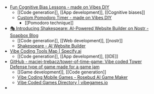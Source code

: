 - [Fun Cognitive Bias Lessons - made on Vibes DIY](https://unhappy-fly-3636.vibesdiy.app/)
	- [[Code generation]], [[App development]], [[Cognitive biases]]
	- [Custom Pomodoro Timer - made on Vibes DIY](https://slow-flamingo-4228.vibesdiy.app/)
		- [[Pomodoro technique]]
- [🎭 Introducing Shakespeare: AI-Powered Website Builder on Nostr - Soapbox Blog](https://soapbox.pub/blog/announcing-shakespeare/)
	- [[Code generation]], [[Web development]], [[nostr]]
	- [Shakespeare - AI Website Builder](https://shakespeare.diy/)
- [Vibe Coding Tools Map | Specify.ai](https://specifys-ai.com/map/vibe-coding-tools-map.html)
	- [[Code generation]], [[App development]], [[IDE]]
- [GitHub - maciej-trebacz/tower-of-time-game: Vibe coded Tower Defense type of game made for a game jam](https://github.com/maciej-trebacz/tower-of-time-game)
	- [[Game development]], [[Code generation]]
	- [Vibe Coding Mobile Games - Rosebud AI Game Maker](https://rosebud.ai/g/Mobile)
	- [Vibe Coded Games Directory | vibegames.io](https://vibegames.io/)
-